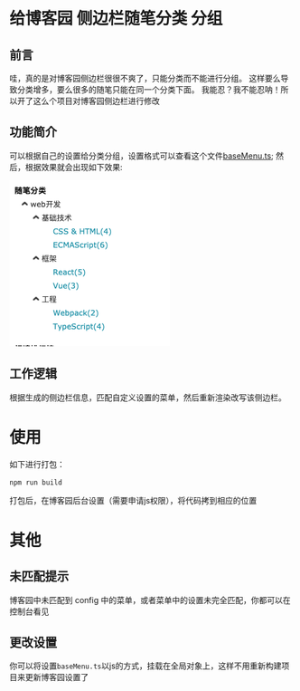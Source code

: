 # 给博客园 侧边栏随笔分类 分组

## 前言
哇，真的是对博客园侧边栏很很不爽了，只能分类而不能进行分组。
这样要么导致分类增多，要么很多的随笔只能在同一个分类下面。
我能忍？我不能忍呐！所以开了这么个项目对博客园侧边栏进行修改

## 功能简介
可以根据自己的设置给分类分组，设置格式可以查看这个文件[baseMenu.ts](./src/config/baseMenu.ts);
然后，根据效果就会出现如下效果:

![效果图](./doc/img/menu.png)

## 工作逻辑
根据生成的侧边栏信息，匹配自定义设置的菜单，然后重新渲染改写该侧边栏。

# 使用
如下进行打包：
```
npm run build
```
打包后，在博客园后台设置（需要申请js权限），将代码拷到相应的位置

# 其他
## 未匹配提示
博客园中未匹配到 config 中的菜单，或者菜单中的设置未完全匹配，你都可以在控制台看见

## 更改设置
你可以将设置`baseMenu.ts`以js的方式，挂载在全局对象上，这样不用重新构建项目来更新博客园设置了